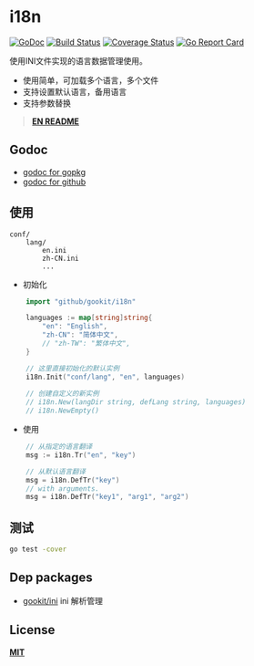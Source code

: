 # i18n

[![GoDoc](https://godoc.org/github.com/gookit/i18n?status.svg)](https://godoc.org/github.com/gookit/i18n)
[![Build Status](https://travis-ci.org/gookit/i18n.svg?branch=master)](https://travis-ci.org/gookit/i18n)
[![Coverage Status](https://coveralls.io/repos/github/gookit/i18n/badge.svg?branch=master)](https://coveralls.io/github/gookit/i18n?branch=master)
[![Go Report Card](https://goreportcard.com/badge/github.com/gookit/i18n)](https://goreportcard.com/report/github.com/gookit/i18n)

使用INI文件实现的语言数据管理使用。

- 使用简单，可加载多个语言，多个文件
- 支持设置默认语言，备用语言
- 支持参数替换

> **[EN README](README.md)**

## Godoc

- [godoc for gopkg](https://godoc.org/gopkg.in/gookit/i18n.v1)
- [godoc for github](https://godoc.org/github.com/gookit/i18n)

## 使用

```text
conf/
    lang/
        en.ini
        zh-CN.ini
        ...
```

- 初始化

```go
    import "github/gookit/i18n"

    languages := map[string]string{
        "en": "English",
        "zh-CN": "简体中文",
        // "zh-TW": "繁体中文",
    }

    // 这里直接初始化的默认实例
    i18n.Init("conf/lang", "en", languages)
    
    // 创建自定义的新实例
    // i18n.New(langDir string, defLang string, languages)
    // i18n.NewEmpty()
```

- 使用

```go
    // 从指定的语言翻译
    msg := i18n.Tr("en", "key")

    // 从默认语言翻译
    msg = i18n.DefTr("key")
    // with arguments. 
    msg = i18n.DefTr("key1", "arg1", "arg2")
```

## 测试

```bash
go test -cover
```

## Dep packages

- [gookit/ini](https://github.com/gookit/ini) ini 解析管理

## License

**[MIT](LICENSE)**
